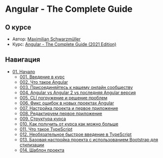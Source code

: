 # Angular - The Complete Guide

## О курсе

- Автор: [Maximilian Schwarzmüller](https://academind.com/)
- Курс: [Angular - The Complete Guide (2021 Edition)](https://www.udemy.com/course/the-complete-guide-to-angular-2/)

## Навигация

- [01. Начало](./docs/01.%20Getting%20started)
  - [001. Введение в курс](./docs/01.%20Getting%20started/001.%20Course%20introduction)
  - [002. Что такое Angular](./docs/01.%20Getting%20started/002.%20What%20is%20Angular)
  - [003. Присоединяйтесь к нашему онлайн сообществу](./docs/01.%20Getting%20started/003.%20Join%20our%20Online%20Learning%20Community)
  - [004. Angular vs Angular 2 vs последняя Angular версия](./docs/01.%20Getting%20started/004.%20Angular%20vs%20Angular%202%20vs%20Latest%20Angular%20Version)
  - [005. CLI погружение и решение проблем](./docs/01.%20Getting%20started/005.%20CLI%20Deep%20Dive%20&%20Troubleshooting)
  - [006. Фикс ошибок в новых проектах Angular](./docs/01.%20Getting%20started/006.%20Fixing%20Errors%20with%20New%20Angular%20Projects)
  - [007. Настройка проекта и первое приложение](./docs/01.%20Getting%20started/007.%20Project%20Setup%20and%20First%20App)
  - [008. Редактируем первое приложение](./docs/01.%20Getting%20started/008.%20Editing%20the%20First%20App)
  - [009. Структура курса](./docs/01.%20Getting%20started/009.%20The%20Course%20Structure)
  - [010. Как получить от курса как можно больше](./docs/01.%20Getting%20started/010.%20How%20to%20get%20the%20Most%20out%20of%20the%20Course)
  - [011. Что такое TypeScript](./docs/01.%20Getting%20started/011.%20What%20is%20TypeScript)
  - [012. Необязательное быстрое введение в TypeScript](./docs/01.%20Getting%20started/012.%20Optional%20TypeScript%20Quick%20Introduction)
  - [013. Базовая настройка проекта с использованием Bootstrap для стилизации](./docs/01.%20Getting%20started/013.%20A%20Basic%20Project%20Setup%20using%20Bootstrap%20for%20Styling)
  - [014. Шаблон проекта](./docs/01.%20Getting%20started/014.%20Project%20Template)
